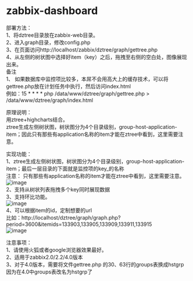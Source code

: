 zabbix-dashboard
================
部署方法：  
	1、将dztree目录放在zabbix-web目录。  
	2、进入graph目录，修改config.php  
	3、在页面访问http://localhost/zabbix/dztree/graph/gettree.php  
	4、从左侧的树状图中选择好item（key）之后，拖拽至右侧的空白处，图像展现出来。  
	备注  
1、	如果数据库中监控项比较多，本屌不会用高大上的缓存技术，可以将gettree.php放在计划任务中执行，然后访问index.html  
		例如：15 * * * * php /data/www/dztree/graph/gettree.php > /data/www/dztree/graph/index.html   

原理说明：  
	用ztree+highcharts结合。  
	ztree生成左侧树状图，树状图分为4个目录级别，group-host-application-item；因此只有那些有application名称的item才能在ztree中看到，这里需要注意。  

实现功能：  
	1、ztree生成左侧树状图，树状图分为4个目录级别，group-host-application-item；最后一层目录的下面就是监控项的key_的名称  
		注意： 只有那些有application名称的item才能在ztree中看到，这里需要注意。  
  ![image](https://raw.githubusercontent.com/shanks1127/zabbix-dashboard/master/v1/image/1.jpg)  
  2、支持从树状列表拖拽多个key同时展现数据  
	3、支持环比功能。  
  ![image](https://raw.githubusercontent.com/shanks1127/zabbix-dashboard/master/v1/image/2.jpg)   
  4、可以根据item的id，定制想要的url  
		比如：http://localhost/dztree/graph/graph.php?period=3600&itemids=133903,133905,133909,133911,133915  
  ![image](https://raw.githubusercontent.com/shanks1127/zabbix-dashboard/master/v1/image/3.jpg)   
  
注意事项：  
	1、请使用火狐或者google浏览器效果最好。  
	2、适用于zabbix2.0/2.2/4.0版本  
	3、对于4.0版本，需要将文件gettree.php 的30、63行的groups表换成hstgrp  因为在4.0中groups表改名为hstgrp了
